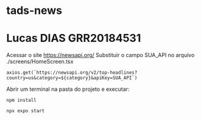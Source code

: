 # tads-news
# Lucas DIAS GRR20184531

Acessar o site https://newsapi.org/ Substituir o campo SUA_API no arquivo ./screens/HomeScreen.tsx

```
axios.get(`https://newsapi.org/v2/top-headlines?country=us&category=${category}&apiKey=SUA_API`)
```

Abrir um terminal na pasta do projeto e executar:

```
npm install
```
```
npx expo start
```
